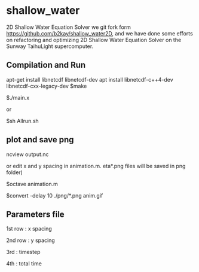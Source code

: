 # shallow_water
2D Shallow Water Equation Solver
we git fork form https://github.com/b2kay/shallow_water2D, and we have done some
efforts on refactoring and optimizing 2D Shallow Water Equation Solver on the 
Sunway TaihuLight supercomputer.
## Compilation and Run
 apt-get install libnetcdf libnetcdf-dev
 apt install libnetcdf-c++4-dev libnetcdf-cxx-legacy-dev
 $make
 
 $./main.x
 
or

 $sh Allrun.sh

## plot and save png
 ncview output.nc
 
or 
edit x and y spacing in animation.m. eta*.png files will be saved in png folder)

 $octave animation.m
 
 $convert -delay 10 ./png/*.png anim.gif

## Parameters file
1st row : x spacing

2nd row : y spacing

3rd : timestep

4th : total time

